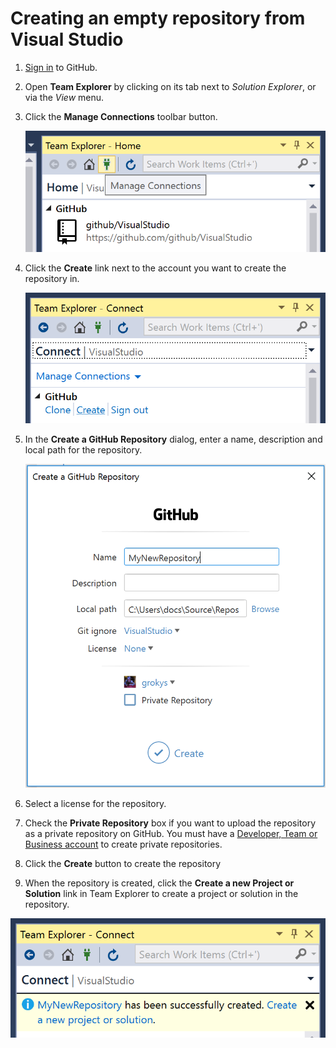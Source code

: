 # Creating an empty repository from Visual Studio

1. [Sign in](authenticating-to-github) to GitHub.

2. Open **Team Explorer** by clicking on its tab next to *Solution Explorer*, or via the *View* menu.

3. Click the **Manage Connections** toolbar button.

   ![image](images/manage-connections.png)

4. Click the **Create** link next to the account you want to create the repository in.

   ![image](images/create-link.png)

5. In the **Create a GitHub Repository** dialog, enter a name, description and local path for the repository.

   ![image](images/create-dialog.png)

6. Select a license for the repository.

7. Check the **Private Repository** box if you want to upload the repository as a private repository on GitHub. You must have a [Developer, Team or Business account](https://github.com/pricing) to create private repositories.

8. Click the **Create** button to create the repository

9. When the repository is created, click the **Create a new Project or Solution** link in Team Explorer to create a project or solution in the repository.

![image](images/successful-creation-message.png)
